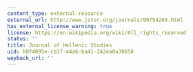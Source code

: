 ```yaml
---
content_type: external-resource
external_url: http://www.jstor.org/journals/00754269.html
has_external_license_warning: true
license: https://en.wikipedia.org/wiki/All_rights_reserved
status: ''
title: Journal of Hellenic Studies
uid: b8f4095e-cb37-44a6-ba41-242ea0a30658
wayback_url: ''
---
```

